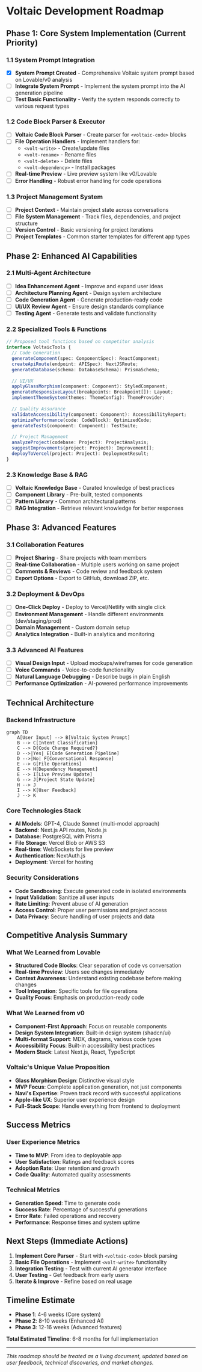 # Voltaic Development Roadmap

## Phase 1: Core System Implementation (Current Priority)

### 1.1 System Prompt Integration
- [x] **System Prompt Created** - Comprehensive Voltaic system prompt based on Lovable/v0 analysis
- [ ] **Integrate System Prompt** - Implement the system prompt into the AI generation pipeline
- [ ] **Test Basic Functionality** - Verify the system responds correctly to various request types

### 1.2 Code Block Parser & Executor
- [ ] **Voltaic Code Block Parser** - Create parser for `<voltaic-code>` blocks
- [ ] **File Operation Handlers** - Implement handlers for:
  - `<volt-write>` - Create/update files
  - `<volt-rename>` - Rename files
  - `<volt-delete>` - Delete files
  - `<volt-dependency>` - Install packages
- [ ] **Real-time Preview** - Live preview system like v0/Lovable
- [ ] **Error Handling** - Robust error handling for code operations

### 1.3 Project Management System    
- [ ] **Project Context** - Maintain project state across conversations
- [ ] **File System Management** - Track files, dependencies, and project structure
- [ ] **Version Control** - Basic versioning for project iterations
- [ ] **Project Templates** - Common starter templates for different app types

## Phase 2: Enhanced AI Capabilities

### 2.1 Multi-Agent Architecture
- [ ] **Idea Enhancement Agent** - Improve and expand user ideas
- [ ] **Architecture Planning Agent** - Design system architecture
- [ ] **Code Generation Agent** - Generate production-ready code
- [ ] **UI/UX Review Agent** - Ensure design standards compliance
- [ ] **Testing Agent** - Generate tests and validate functionality

### 2.2 Specialized Tools & Functions
```typescript
// Proposed tool functions based on competitor analysis
interface VoltaicTools {
  // Code Generation
  generateComponent(spec: ComponentSpec): ReactComponent;
  createApiRoute(endpoint: APISpec): NextJSRoute;
  generateDatabase(schema: DatabaseSchema): PrismaSchema;
  
  // UI/UX
  applyGlassMorphism(component: Component): StyledComponent;
  generateResponsiveLayout(breakpoints: Breakpoint[]): Layout;
  implementThemeSystem(themes: ThemeConfig): ThemeProvider;
  
  // Quality Assurance
  validateAccessibility(component: Component): AccessibilityReport;
  optimizePerformance(code: CodeBlock): OptimizedCode;
  generateTests(component: Component): TestSuite;
  
  // Project Management
  analyzeProject(codebase: Project): ProjectAnalysis;
  suggestImprovements(project: Project): Improvement[];
  deployToVercel(project: Project): DeploymentResult;
}
```

### 2.3 Knowledge Base & RAG
- [ ] **Voltaic Knowledge Base** - Curated knowledge of best practices
- [ ] **Component Library** - Pre-built, tested components
- [ ] **Pattern Library** - Common architectural patterns
- [ ] **RAG Integration** - Retrieve relevant knowledge for better responses

## Phase 3: Advanced Features

### 3.1 Collaboration Features
- [ ] **Project Sharing** - Share projects with team members
- [ ] **Real-time Collaboration** - Multiple users working on same project
- [ ] **Comments & Reviews** - Code review and feedback system
- [ ] **Export Options** - Export to GitHub, download ZIP, etc.

### 3.2 Deployment & DevOps
- [ ] **One-Click Deploy** - Deploy to Vercel/Netlify with single click
- [ ] **Environment Management** - Handle different environments (dev/staging/prod)
- [ ] **Domain Management** - Custom domain setup
- [ ] **Analytics Integration** - Built-in analytics and monitoring

### 3.3 Advanced AI Features
- [ ] **Visual Design Input** - Upload mockups/wireframes for code generation
- [ ] **Voice Commands** - Voice-to-code functionality
- [ ] **Natural Language Debugging** - Describe bugs in plain English
- [ ] **Performance Optimization** - AI-powered performance improvements

## Technical Architecture

### Backend Infrastructure
```mermaid
graph TD
    A[User Input] --> B[Voltaic System Prompt]
    B --> C[Intent Classification]
    C --> D{Code Change Required?}
    D -->|Yes| E[Code Generation Pipeline]
    D -->|No| F[Conversational Response]
    E --> G[File Operations]
    E --> H[Dependency Management]
    E --> I[Live Preview Update]
    G --> J[Project State Update]
    H --> J
    I --> K[User Feedback]
    J --> K
```

### Core Technologies Stack
- **AI Models**: GPT-4, Claude Sonnet (multi-model approach)
- **Backend**: Next.js API routes, Node.js
- **Database**: PostgreSQL with Prisma
- **File Storage**: Vercel Blob or AWS S3
- **Real-time**: WebSockets for live preview
- **Authentication**: NextAuth.js
- **Deployment**: Vercel for hosting

### Security Considerations
- **Code Sandboxing**: Execute generated code in isolated environments
- **Input Validation**: Sanitize all user inputs
- **Rate Limiting**: Prevent abuse of AI generation
- **Access Control**: Proper user permissions and project access
- **Data Privacy**: Secure handling of user projects and data

## Competitive Analysis Summary

### What We Learned from Lovable
- **Structured Code Blocks**: Clear separation of code vs conversation
- **Real-time Preview**: Users see changes immediately
- **Context Awareness**: Understand existing codebase before making changes
- **Tool Integration**: Specific tools for file operations
- **Quality Focus**: Emphasis on production-ready code

### What We Learned from v0
- **Component-First Approach**: Focus on reusable components
- **Design System Integration**: Built-in design system (shadcn/ui)
- **Multi-format Support**: MDX, diagrams, various code types
- **Accessibility Focus**: Built-in accessibility best practices
- **Modern Stack**: Latest Next.js, React, TypeScript

### Voltaic's Unique Value Proposition
- **Glass Morphism Design**: Distinctive visual style
- **MVP Focus**: Complete application generation, not just components
- **Navi's Expertise**: Proven track record with successful applications
- **Apple-like UX**: Superior user experience design
- **Full-Stack Scope**: Handle everything from frontend to deployment

## Success Metrics

### User Experience Metrics
- **Time to MVP**: From idea to deployable app
- **User Satisfaction**: Ratings and feedback scores
- **Adoption Rate**: User retention and growth
- **Code Quality**: Automated quality assessments

### Technical Metrics
- **Generation Speed**: Time to generate code
- **Success Rate**: Percentage of successful generations
- **Error Rate**: Failed operations and recovery
- **Performance**: Response times and system uptime

## Next Steps (Immediate Actions)

1. **Implement Core Parser** - Start with `<voltaic-code>` block parsing
2. **Basic File Operations** - Implement `<volt-write>` functionality
3. **Integration Testing** - Test with current AI generator interface
4. **User Testing** - Get feedback from early users
5. **Iterate & Improve** - Refine based on real usage

## Timeline Estimate

- **Phase 1**: 4-6 weeks (Core system)
- **Phase 2**: 8-10 weeks (Enhanced AI)
- **Phase 3**: 12-16 weeks (Advanced features)

**Total Estimated Timeline**: 6-8 months for full implementation

---

*This roadmap should be treated as a living document, updated based on user feedback, technical discoveries, and market changes.* 